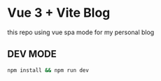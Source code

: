 # Vue 3 + Vite Blog

this repo using vue spa mode for my personal blog

## DEV MODE

```bash
npm install && npm run dev
```